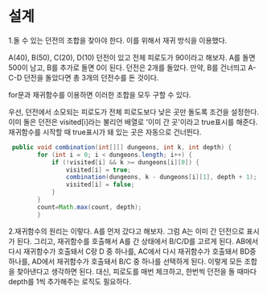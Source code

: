설계
=============
1.돌 수 있는 던전의 조합을 찾아야 한다. 이를 위해서 재귀 방식을 이용했다. 

A(40), B(50), C(20), D(10) 던전이 있고 전체 피로도가 90이라고 해보자. A를 돌면 500이 남고, 
B를 추가로 돌면 0이 된다. 던전은 2개를 돌았다. 만약, B를 건너띄고 A-C-D 던전을 돌았다면 총 3개의 던전수를 돈 것이다.

for문과 재귀함수를 이용하면 이러한 조합을 모두 구할 수 있다. 

우선, 던전에서 소모되는 피로도가 전체 피로도보다 낮은 곳만 돌도록 조건을 설정한다. 이미 돌은 던전은 visited[i]라는 불리언 배열로 '이미 간 곳'이라고 true표시를 해준다. 재귀함수를 시작할 때 true표시가 돼 있는 곳은 자동으로 건너띈다.

```java
 public void combination(int[][] dungeons, int k, int depth) {
        for (int i = 0; i < dungeons.length; i++) {
            if (!visited[i] && k >= dungeons[i][0]) {
                visited[i] = true;
                combination(dungeons, k - dungeons[i][1], depth + 1);
                visited[i] = false;
            }
        }
        count=Math.max(count, depth);
        }

 ```
 
 2.재귀함수의 원리는 이렇다. A를 먼저 갔다고 해보자. 그럼 A는 이미 간 던전으로 표시가 된다. 그리고, 재귀함수를 호출해서 A를 간 상태에서 B/C/D를 고르게 된다. AB에서 다시 재귀함수가 호출돼서 C랑 D 중 하나를, AC에서 다시 재귀함수가 호출돼서 BD중 하나를, AD에서 재귀함수가 호출돼서 B/C 중 하나를 선택하게 된다. 이렇게 모든 조합을 찾아낸다고 생각하면 된다. 대신, 피로도를 매번 체크하고, 한번씩 던전을 돌 때마다 depth를 1씩 추가해주는 로직도 필요하다.
